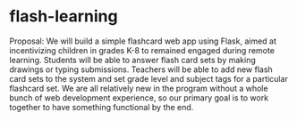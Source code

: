 # flash-learning
Proposal: We will build a simple flashcard web app using Flask, aimed at incentivizing children in grades K-8 to remained engaged during remote learning. Students will be able to answer flash card sets by making drawings or typing submissions. Teachers will be able to add new flash card sets to the system and set grade level and subject tags for a particular flashcard set. We are all relatively new in the program without a whole bunch of web development experience, so our primary goal is to work together to have something functional by the end.
